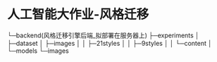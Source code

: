 # 人工智能大作业-风格迁移

└─backend(风格迁移引擎后端_拟部署在服务器上)
    ├─experiments
    │  ├─dataset
    │  ├─images
    │  │  ├─21styles
    │  │  ├─9styles
    │  │  └─content
    │  └─models
    └─images